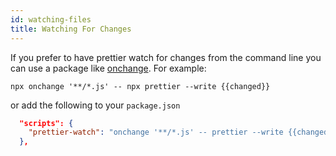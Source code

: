 ```yaml
---
id: watching-files
title: Watching For Changes
---
```


If you prefer to have prettier watch for changes from the command line you can
use a package like [onchange](https://www.npmjs.com/package/onchange). For
example:

```
npx onchange '**/*.js' -- npx prettier --write {{changed}}
```

or add the following to your `package.json`

```json
  "scripts": {
    "prettier-watch": "onchange '**/*.js' -- prettier --write {{changed}}"
  },
```
